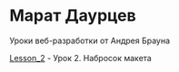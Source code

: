 # Марат Даурцев
Уроки веб-разработки от Андрея Брауна

[Lesson_2](https://mdaurtseff.github.io/html_lessons_follow_by_andrey_brawn.github.io/lesson_2 "Lesson_2") - Урок 2. Набросок макета
